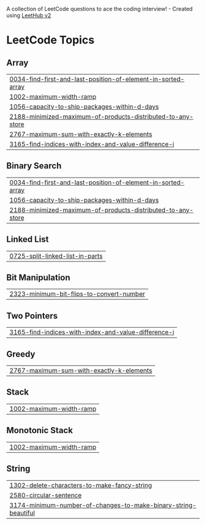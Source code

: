 A collection of LeetCode questions to ace the coding interview! - Created using [LeetHub v2](https://github.com/arunbhardwaj/LeetHub-2.0)
<!---LeetCode Topics Start-->
# LeetCode Topics
## Array
|  |
| ------- |
| [0034-find-first-and-last-position-of-element-in-sorted-array](https://github.com/Olanakelbesa/A2SV-proplem-solution/tree/master/0034-find-first-and-last-position-of-element-in-sorted-array) |
| [1002-maximum-width-ramp](https://github.com/Olanakelbesa/A2SV-proplem-solution/tree/master/1002-maximum-width-ramp) |
| [1056-capacity-to-ship-packages-within-d-days](https://github.com/Olanakelbesa/A2SV-proplem-solution/tree/master/1056-capacity-to-ship-packages-within-d-days) |
| [2188-minimized-maximum-of-products-distributed-to-any-store](https://github.com/Olanakelbesa/A2SV-proplem-solution/tree/master/2188-minimized-maximum-of-products-distributed-to-any-store) |
| [2767-maximum-sum-with-exactly-k-elements](https://github.com/Olanakelbesa/A2SV-proplem-solution/tree/master/2767-maximum-sum-with-exactly-k-elements) |
| [3165-find-indices-with-index-and-value-difference-i](https://github.com/Olanakelbesa/A2SV-proplem-solution/tree/master/3165-find-indices-with-index-and-value-difference-i) |
## Binary Search
|  |
| ------- |
| [0034-find-first-and-last-position-of-element-in-sorted-array](https://github.com/Olanakelbesa/A2SV-proplem-solution/tree/master/0034-find-first-and-last-position-of-element-in-sorted-array) |
| [1056-capacity-to-ship-packages-within-d-days](https://github.com/Olanakelbesa/A2SV-proplem-solution/tree/master/1056-capacity-to-ship-packages-within-d-days) |
| [2188-minimized-maximum-of-products-distributed-to-any-store](https://github.com/Olanakelbesa/A2SV-proplem-solution/tree/master/2188-minimized-maximum-of-products-distributed-to-any-store) |
## Linked List
|  |
| ------- |
| [0725-split-linked-list-in-parts](https://github.com/Olanakelbesa/A2SV-proplem-solution/tree/master/0725-split-linked-list-in-parts) |
## Bit Manipulation
|  |
| ------- |
| [2323-minimum-bit-flips-to-convert-number](https://github.com/Olanakelbesa/A2SV-proplem-solution/tree/master/2323-minimum-bit-flips-to-convert-number) |
## Two Pointers
|  |
| ------- |
| [3165-find-indices-with-index-and-value-difference-i](https://github.com/Olanakelbesa/A2SV-proplem-solution/tree/master/3165-find-indices-with-index-and-value-difference-i) |
## Greedy
|  |
| ------- |
| [2767-maximum-sum-with-exactly-k-elements](https://github.com/Olanakelbesa/A2SV-proplem-solution/tree/master/2767-maximum-sum-with-exactly-k-elements) |
## Stack
|  |
| ------- |
| [1002-maximum-width-ramp](https://github.com/Olanakelbesa/A2SV-proplem-solution/tree/master/1002-maximum-width-ramp) |
## Monotonic Stack
|  |
| ------- |
| [1002-maximum-width-ramp](https://github.com/Olanakelbesa/A2SV-proplem-solution/tree/master/1002-maximum-width-ramp) |
## String
|  |
| ------- |
| [1302-delete-characters-to-make-fancy-string](https://github.com/Olanakelbesa/A2SV-proplem-solution/tree/master/1302-delete-characters-to-make-fancy-string) |
| [2580-circular-sentence](https://github.com/Olanakelbesa/A2SV-proplem-solution/tree/master/2580-circular-sentence) |
| [3174-minimum-number-of-changes-to-make-binary-string-beautiful](https://github.com/Olanakelbesa/A2SV-proplem-solution/tree/master/3174-minimum-number-of-changes-to-make-binary-string-beautiful) |
<!---LeetCode Topics End-->